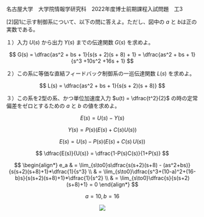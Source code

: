 名古屋大学　大学院情報学研究科　2022年度博士前期課程入試問題　工3

\[2]図1に示す制御系について、以下の問に答えよ。ただし、図中の $a$ と $b$は正の実数である。

１）入力 $U(s)$ から出力 $Y(s)$ までの伝達関数 $G(s)$ を求めよ。

$$
    G(s) = \dfrac{as^2 + bs + 1}{s(s + 2)(s + 8) + 1} = \dfrac{as^2 + bs + 1}{s^3 +10s^2 +16s + 1}
$$

２）この系に等価な直結フィードバック制御系の一巡伝達関数 $L(s)$ を求めよ。

$$
    L(s) = \dfrac{as^2 + bs + 1}{s(s + 2)(s + 8)}
$$

３）この系を2型の系、かつ単位加速度入力 $u(t) = \dfrac{t^2}{2}$ の時の定常偏差をゼロとするための $a$ と $b$ の値を求めよ。

$$
    E(s) = U(s) - Y(s)
$$

$$
    Y(s) = P(s) \left( E(s) + C(s)U(s) \right)
$$

$$
    E(s) = U(s) - P(s)\left( E(s) + C(s)\,U(s) \right)
$$

$$
    \dfrac{E(s)}{U(s)} = \dfrac{1-P(s)C(s)}{1+P(s)}
$$

$$
  \begin{align*}
    e_a & = \lim_{s\to0}s\dfrac{s(s+2)(s+8) - (as^2+bs)}{s(s+2)(s+8)+1}*\dfrac{1}{s^3} \\ & = \lim_{s\to0}\dfrac{s^3+(10-a)^2+(16-b)s}{s(s+2)(s+8)+1}*\dfrac{1}{s^2} \\ & = \lim_{s\to0}\dfrac{s}{s(s+2)(s+8)+1} = 0
  \end{align*}
$$

$$
    a = 10, b = 16
$$

<p align="center">
    <img src="https://gcdnb.pbrd.co/images/b6RdY3u4z7XQ.png?o=1"/>
</p>